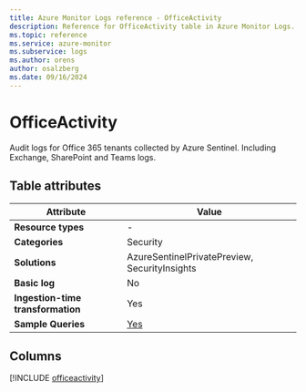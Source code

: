 ```yaml
---
title: Azure Monitor Logs reference - OfficeActivity
description: Reference for OfficeActivity table in Azure Monitor Logs.
ms.topic: reference
ms.service: azure-monitor
ms.subservice: logs
ms.author: orens
author: osalzberg
ms.date: 09/16/2024
---
```


# OfficeActivity

Audit logs for Office 365 tenants collected by Azure Sentinel. Including Exchange, SharePoint and Teams logs.


## Table attributes

|Attribute|Value|
|---|---|
|**Resource types**|-|
|**Categories**|Security|
|**Solutions**| AzureSentinelPrivatePreview, SecurityInsights|
|**Basic log**|No|
|**Ingestion-time transformation**|Yes|
|**Sample Queries**|[Yes](/azure/azure-monitor/reference/queries/officeactivity)|



## Columns
  
[!INCLUDE [officeactivity](~/reusable-content/ce-skilling/azure/includes/azure-monitor/reference/tables/officeactivity-include.md)]
